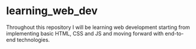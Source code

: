 # learning_web_dev
Throughout this repository I will be learning web development starting from implementing basic HTML, CSS and JS and moving forward with end-to-end technologies.
